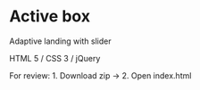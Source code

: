 # Active box
Adaptive landing with slider

HTML 5 /
CSS 3 /
jQuery

For review: 
    1. Download zip ->
    2. Open index.html
